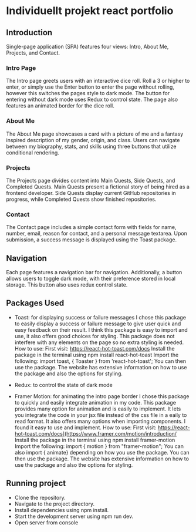 # Individuellt projekt react portfolio

## Introduction

Single-page application (SPA) features four views: Intro, About Me, Projects, and Contact.

### Intro Page

The Intro page greets users with an interactive dice roll.
Roll a 3 or higher to enter, or simply use the Enter button to enter the page without rolling, however this switches the pages style to dark mode.
The button for entering without dark mode uses Redux to control state.
The page also features an animated border for the dice roll.

### About Me

The About Me page showcases a card with a picture of me and a fantasy inspired description of my gender, origin, and class.
Users can navigate between my biography, stats, and skills using three buttons that utilize conditional rendering.

### Projects

The Projects page divides content into Main Quests, Side Quests, and Completed Quests.
Main Quests present a fictional story of being hired as a frontend developer.
Side Quests display current GitHub repositories in progress, while Completed Quests show finished repositories.

### Contact

The Contact page includes a simple contact form with fields for name, number, email, reason for contact, and a personal message textarea.
Upon submission, a success message is displayed using the Toast package.

## Navigation

Each page features a navigation bar for navigation. Additionally, a button allows users to toggle dark mode, with their preference stored in local storage.
This button also uses redux control state.

## Packages Used

- Toast: for displaying success or failure messages
  I chose this package to easily display a success or failure message to give user quick and easy feedback on their result.
  I think this package is easy to import and use, it also offers good choices for styling. This package does not interfere with any elements on the page so no extra styling is needed.
  How to use:
  First visit: https://react-hot-toast.com/docs
  Install the package in the terminal using npm install react-hot-toast
  Import the following: import toast, { Toaster } from 'react-hot-toast';
  You can then use the package. The website has extensive information on how to use the package and also the options for styling.

- Redux: to control the state of dark mode

- Framer Motion: for animating the intro page border
  I chose this package to quickly and easily integrate animation in my code. This package provides many option for animation and is easily to implement.
  It lets you integrate the code in your jsx file instead of the css file in a eaily to read format. It also offers many options when importing components. I found it easy to use and implement.
  How to use:
  First visit: https://react-hot-toast.com/docs](https://www.framer.com/motion/introduction/
  Install the package in the terminal using npm install framer-motion
  Import the following: import { motion } from "framer-motion";
  You can also import { animate} depending on how you use the package.
  You can then use the package. The website has extensive information on how to use the package and also the options for styling.

## Running project

- Clone the repository.
- Navigate to the project directory.
- Install dependencies using npm install.
- Start the development server using npm run dev.
- Open server from console
